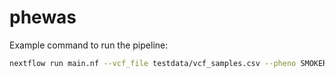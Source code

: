 # phewas

Example command to run the pipeline:
```bash
nextflow run main.nf --vcf_file testdata/vcf_samples.csv --pheno SMOKER --pheno_file testdata/all.doid.count.csv
```